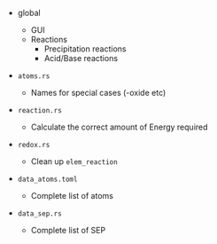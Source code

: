 - global
  - GUI
  - Reactions
    * Precipitation reactions
    * Acid/Base reactions


- `atoms.rs`
  * Names for special cases (-oxide etc)

- `reaction.rs`
  * Calculate the correct amount of Energy required

- `redox.rs`
  * Clean up `elem_reaction`

- `data_atoms.toml`
  * Complete list of atoms

- `data_sep.rs`
  * Complete list of SEP
